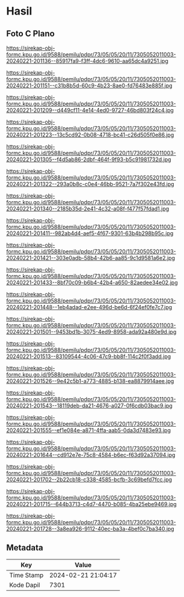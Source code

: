 # Hasil

## Foto C Plano

https://sirekap-obj-formc.kpu.go.id/9588/pemilu/pdpr/73/05/05/20/11/7305052011003-20240221-201136--85917fa9-f3ff-4dc6-9610-aa65dc4a9251.jpg

https://sirekap-obj-formc.kpu.go.id/9588/pemilu/pdpr/73/05/05/20/11/7305052011003-20240221-201151--c31b8b5d-60c9-4b23-8ae0-fd76483e885f.jpg

https://sirekap-obj-formc.kpu.go.id/9588/pemilu/pdpr/73/05/05/20/11/7305052011003-20240221-201209--d449cf11-4e14-4ed0-9727-46bd803f24c4.jpg

https://sirekap-obj-formc.kpu.go.id/9588/pemilu/pdpr/73/05/05/20/11/7305052011003-20240221-201223--13c5cd92-0b08-4718-bc41-c26d505f0e86.jpg

https://sirekap-obj-formc.kpu.go.id/9588/pemilu/pdpr/73/05/05/20/11/7305052011003-20240221-201305--f4d5ab86-2dbf-464f-9f93-b5c91981732d.jpg

https://sirekap-obj-formc.kpu.go.id/9588/pemilu/pdpr/73/05/05/20/11/7305052011003-20240221-201322--293a0b8c-c0e4-46bb-9521-7a7f302e43fd.jpg

https://sirekap-obj-formc.kpu.go.id/9588/pemilu/pdpr/73/05/05/20/11/7305052011003-20240221-201340--2185b35d-2e41-4c32-a08f-f477f57fdad1.jpg

https://sirekap-obj-formc.kpu.go.id/9588/pemilu/pdpr/73/05/05/20/11/7305052011003-20240221-201411--982ab4d4-aef5-4f67-9301-63b4b298b95c.jpg

https://sirekap-obj-formc.kpu.go.id/9588/pemilu/pdpr/73/05/05/20/11/7305052011003-20240221-201421--303e0adb-58b4-42b6-aa85-9c1d9581a6e2.jpg

https://sirekap-obj-formc.kpu.go.id/9588/pemilu/pdpr/73/05/05/20/11/7305052011003-20240221-201433--8bf70c09-b6b4-42b4-a650-82aedee34e02.jpg

https://sirekap-obj-formc.kpu.go.id/9588/pemilu/pdpr/73/05/05/20/11/7305052011003-20240221-201448--1eb4adad-e2ee-496d-be6d-6f24ef0fe7c7.jpg

https://sirekap-obj-formc.kpu.go.id/9588/pemilu/pdpr/73/05/05/20/11/7305052011003-20240221-201501--9453bd1b-3075-4ed9-8958-ada92a480e9d.jpg

https://sirekap-obj-formc.kpu.go.id/9588/pemilu/pdpr/73/05/05/20/11/7305052011003-20240221-201513--83109544-4c06-47c9-bb8f-114c2f0f3add.jpg

https://sirekap-obj-formc.kpu.go.id/9588/pemilu/pdpr/73/05/05/20/11/7305052011003-20240221-201526--9e42c5b1-a773-4885-b138-ea8879914aee.jpg

https://sirekap-obj-formc.kpu.go.id/9588/pemilu/pdpr/73/05/05/20/11/7305052011003-20240221-201543--18119deb-da21-4676-a027-0f6cdb03bac9.jpg

https://sirekap-obj-formc.kpu.go.id/9588/pemilu/pdpr/73/05/05/20/11/7305052011003-20240221-201555--ef1e084e-a871-4ffa-aab5-0da3d7483e93.jpg

https://sirekap-obj-formc.kpu.go.id/9588/pemilu/pdpr/73/05/05/20/11/7305052011003-20240221-201644--cd912e7e-75c8-4584-b6ec-f63d92a37094.jpg

https://sirekap-obj-formc.kpu.go.id/9588/pemilu/pdpr/73/05/05/20/11/7305052011003-20240221-201702--2b22cb18-c338-4585-bcfb-3c69befd7fcc.jpg

https://sirekap-obj-formc.kpu.go.id/9588/pemilu/pdpr/73/05/05/20/11/7305052011003-20240221-201715--644b3713-c4d7-4470-b085-4ba25ebe9469.jpg

https://sirekap-obj-formc.kpu.go.id/9588/pemilu/pdpr/73/05/05/20/11/7305052011003-20240221-201728--3a8ea926-9112-40ec-ba3a-4bef0c7ba340.jpg


## Metadata

| Key        | Value               |
| ---------- | ------------------- |
| Time Stamp | 2024-02-21 21:04:17 |
| Kode Dapil | 7301                |



